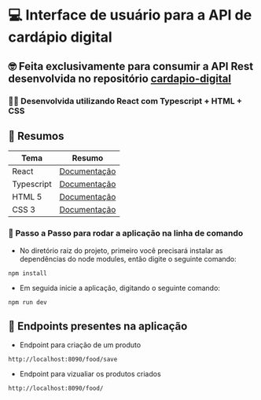 
# 💻 Interface de usuário para a API de cardápio digital

## 🤓 Feita exclusivamente para consumir a API Rest desenvolvida no repositório [cardapio-digital](https://github.com/matheusaugusto98521/cardapio-digital)

### 👨‍💻 Desenvolvida utilizando React com Typescript + HTML + CSS

## 📙 Resumos

| Tema | Resumo |
| ---- | ------ |
| React | [Documentação](https://react.dev/) |
| Typescript | [Documentação](https://www.typescriptlang.org/docs/) |
| HTML 5 | [Documentação](https://www.w3docs.com/learn-html/html5-introduction.html) |
| CSS 3 | [Documentação](https://developer.mozilla.org/en-US/docs/Web/CSS) |

### 🔎 Passo a Passo para rodar a aplicação na linha de comando

- No diretório raiz do projeto, primeiro você precisará instalar as dependências do node modules, então digite o seguinte comando:
```
npm install
```

- Em seguida inicie a aplicação, digitando o seguinte comando:
```
npm run dev
```

## 🔎 Endpoints presentes na aplicação

- Endpoint para criação de um produto
```
http://localhost:8090/food/save
```

- Endpoint para vizualiar os produtos criados
```
http://localhost:8090/food/
```
